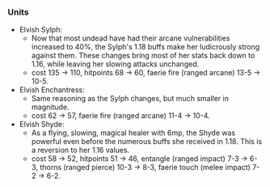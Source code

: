 ### Units
  * Elvish Sylph:
     * Now that most undead have had their arcane vulnerabilities increased to 40%, the Sylph's 1.18 buffs make her ludicrously strong against them. These changes bring most of her stats back down to 1.16, while leaving her slowing attacks unchanged.
     * cost 135 -> 110, hitpoints 68 -> 60, faerie fire (ranged arcane) 13-5 -> 10-5.
  * Elvish Enchantress:
     * Same reasoning as the Sylph changes, but much smaller in magnitude.
     * cost 62 -> 57, faerie fire (ranged arcane) 11-4 -> 10-4.
  * Elvish Shyde:
     * As a flying, slowing, magical healer with 6mp, the Shyde was powerful even before the numerous buffs she received in 1.18. This is a reversion to her 1.16 values.
     * cost 58 -> 52, hitpoints 51 -> 46, entangle (ranged impact) 7-3 -> 6-3, thorns (ranged pierce) 10-3 -> 8-3, faerie touch (melee impact) 7-2 -> 6-2.
